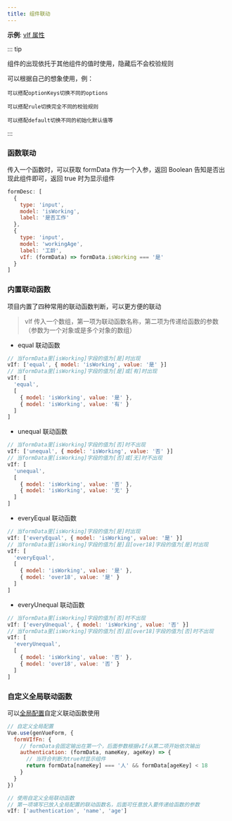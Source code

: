 ```yaml
---
title: 组件联动
---
```


**示例**: [vIf 属性](/views/guide/formDesc.html#vif)

::: tip

组件的出现依托于其他组件的值时使用，隐藏后不会校验规则

可以根据自己的想象使用，例：

    可以搭配optionKeys切换不同的options

    可以搭配rule切换完全不同的校验规则

    可以搭配default切换不同的初始化默认值等

:::

### 函数联动

传入一个函数时，可以获取 formData 作为一个入参，返回 Boolean 告知是否出现此组件即可，返回 true 时为显示组件

```js
formDesc: [
  {
    type: 'input',
    model: 'isWorking',
    label: '是否工作'
  },
  {
    type: 'input',
    model: 'workingAge',
    label: '工龄',
    vIf: (formData) => formData.isWorking === '是'
  }
]
```

### 内置联动函数

项目内置了四种常用的联动函数判断，可以更方便的联动

> vIf 传入一个数组，第一项为联动函数名称，第二项为传递给函数的参数（参数为一个对象或是多个对象的数组）

- equal 联动函数

```js
// 当formData里[isWorking]字段的值为[是]时出现
vIf: ['equal', { model: 'isWorking', value: '是' }]
// 当formData里[isWorking]字段的值为[是]或[有]时出现
vIf: [
  'equal',
  [
    { model: 'isWorking', value: '是' },
    { model: 'isWorking', value: '有' }
  ]
]
```

- unequal 联动函数

```js
// 当formData里[isWorking]字段的值为[否]时不出现
vIf: ['unequal', { model: 'isWorking', value: '否' }]
// 当formData里[isWorking]字段的值为[否]或[无]时不出现
vIf: [
  'unequal',
  [
    { model: 'isWorking', value: '否' },
    { model: 'isWorking', value: '无' }
  ]
]
```

- everyEqual 联动函数

```js
// 当formData里[isWorking]字段的值为[是]时出现
vIf: ['everyEqual', { model: 'isWorking', value: '是' }]
// 当formData里[isWorking]字段的值为[是]且[over18]字段的值为[是]时出现
vIf: [
  'everyEqual',
  [
    { model: 'isWorking', value: '是' },
    { model: 'over18', value: '是' }
  ]
]
```

- everyUnequal 联动函数

```js
// 当formData里[isWorking]字段的值为[否]时不出现
vIf: ['everyUnequal', { model: 'isWorking', value: '否' }]
// 当formData里[isWorking]字段的值为[否]且[over18]字段的值为[否]时不出现
vIf: [
  'everyUnequal',
  [
    { model: 'isWorking', value: '否' },
    { model: 'over18', value: '否' }
  ]
]
```

### 自定义全局联动函数

可以[全局配置](/views/guide/globalConfig/)自定义联动函数使用

```js
// 自定义全局配置
Vue.use(genVueForm, {
  formVIfFn: {
    // formData会固定输出在第一个，后面参数根据vIf从第二项开始依次输出
    authentication: (formData, nameKey, ageKey) => {
      // 当符合判断为true时显示组件
      return formData[nameKey] === '人' && formData[ageKey] < 18
    }
  }
})

// 使用自定义全局联动函数
// 第一项填写已放入全局配置的联动函数名，后面可任意放入要传递给函数的参数
vIf: ['authentication', 'name', 'age']
```
